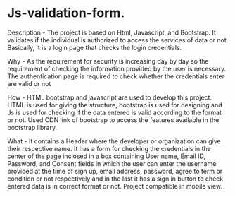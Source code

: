 # Js-validation-form.

Description - The project is based on Html, Javascript, and Bootstrap. It validates if the individual is authorized to access the services of data or not. Basically, it is a login page that checks the login credentials.

Why -  As the requirement for security is increasing day by day so the requirement of checking the information provided by the user is necessary. The authentication page is required to check whether the credentials enter are valid or not

How - HTML bootstrap and javascript are used to develop this project. HTML is used for giving the structure, bootstrap is used for designing and Js is used for checking if the data entered is valid according to the format or not. Used CDN link of bootstrap to access the features available in the bootstrap 
library.
 
What -  It contains a Header where the developer or organization can give their respective name. It has a form for checking the credentials in the center of the page inclosed in a box containing User name, Email ID, Password, and Consent fields in which the user can enter the username provided at the time of sign up, email address, password, agree to term or condition or not respectively and in the last it has a sign in button to check entered data is in correct format or not. Project compatible in mobile view.
